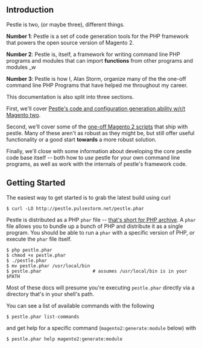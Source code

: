 ## Introduction

Pestle is two, (or maybe three), different things.

**Number 1**: Pestle is a set of code generation tools for the PHP framework that powers the open source version of Magento 2.

**Number 2**: Pestle is, itself, a framework for writing command line PHP programs and modules that can import **functions** from other programs and modules _w

**Number 3**: Pestle is how I, Alan Storm, organize many of the the one-off command line PHP Programs that have helped me throughout my career.

This documentation is also split into three sections.

First, we'll cover [Pestle's code and configuration generation ability w/r/t Magento two](https://pestle.readthedocs.io/en/latest/magento2-introduction/).

Second, we'll cover some of the [one-off Magento 2 scripts](https://pestle.readthedocs.io/en/latest/magento2-other-introduction/) that ship with pestle.  Many of these aren't as robust as they might be, but still offer useful functionality or a good start **towards** a more robust solution.

Finally, we'll close with some information about developing the core pestle code base itself -- both how to *use* pestle for your own command line programs, as well as work with the internals of pestle's framework code.

## Getting Started

The easiest way to get started is to grab the latest build using curl

```plaintext
$ curl -LO http://pestle.pulsestorm.net/pestle.phar
```

Pestle is distributed as a PHP `phar` file -- [that's short for PHP archive](https://www.php.net/manual/en/book.phar.php).  A `phar` file allows you to bundle up a bunch of PHP and distribute it as a single program.  You should be able to run a `phar` with a specific version of PHP, *or* execute the `phar` file itself.

```plaintext
$ php pestle.phar
$ chmod +x pestle.phar
$ ./pestle.phar
$ mv pestle.phar /usr/local/bin
$ pestle.phar                   # assumes /usr/local/bin is in your $PATH
```

Most of these docs will presume you're executing `pestle.phar` directly via a directory that's in your shell's path.

You can see a list of available commands with the following

```plaintext
$ pestle.phar list-commands
```

and get help for a specific command (`magento2:generate:module` below) with

```plaintext
$ pestle.phar help magento2:generate:module
```
